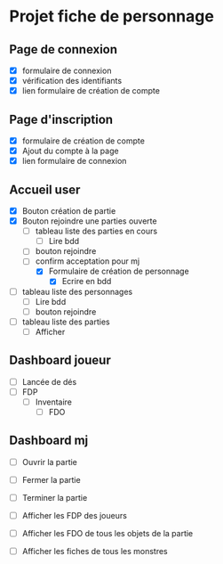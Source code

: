 # Projet fiche de personnage

## Page de connexion
  - [x] formulaire de connexion 
  - [x] vérification des identifiants
  - [x] lien formulaire de création de compte

## Page d'inscription
  - [x] formulaire de création de compte
  - [x] Ajout du compte à la page
  - [x] lien formulaire de connexion

## Accueil user
  - [x] Bouton création de partie
  - [x] Bouton rejoindre une parties ouverte
    - [ ] tableau liste des parties en cours
      - [ ] Lire bdd
    - [ ] bouton rejoindre
    - [ ] confirm acceptation pour mj
        - [x] Formulaire de création de personnage
          - [x] Ecrire en bdd
  - [ ] tableau liste des personnages
    - [ ] Lire bdd
    - [ ] bouton rejoindre
  - [ ] tableau liste des parties
    - [ ] Afficher

## Dashboard joueur
  - [ ] Lancée de dés
  - [ ] FDP
    - [ ] Inventaire
        - [ ] FDO
    
## Dashboard mj
  - [ ] Ouvrir la partie
  - [ ] Fermer la partie
  - [ ] Terminer la partie
  - [ ] Afficher les FDP des joueurs
  - [ ] Afficher les FDO de tous les objets de la partie
  - [ ] Afficher les fiches de tous les monstres



